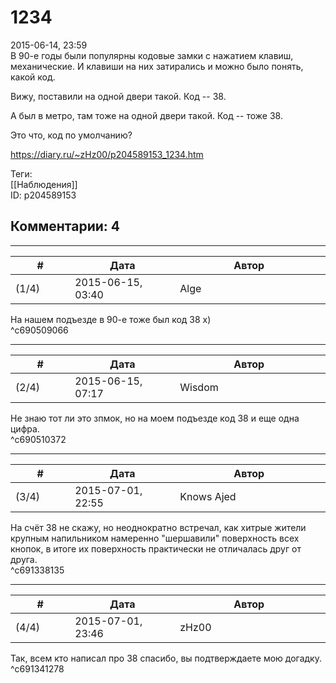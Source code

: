 1234
====

  
2015-06-14, 23:59  
 В 90-е годы были популярны кодовые замки с нажатием клавиш, механические. И клавиши на них затирались и можно было понять, какой код.   
   
 Вижу, поставили на одной двери такой. Код -- 38.   
   
 А был в метро, там тоже на одной двери такой. Код -- тоже 38.   
   
 Это что, код по умолчанию?   
  
<https://diary.ru/~zHz00/p204589153_1234.htm>  
  
Теги:  
[[Наблюдения]]  
ID: p204589153  


Комментарии: 4
--------------

  


---



|         #         |              Дата              |                     Автор                     |           ID           |
| --- | --- | --- | --- |
| (1/4) | 2015-06-15, 03:40 | Alge | c690509066 |

  
 На нашем подъезде в 90-е тоже был код 38 х)   
 ^c690509066

---



|         #         |              Дата              |                     Автор                     |           ID           |
| --- | --- | --- | --- |
| (2/4) | 2015-06-15, 07:17 | Wisdom | c690510372 |

  
 Не знаю тот ли это зпмок, но на моем подъезде код 38 и еще одна цифра.   
 ^c690510372

---



|         #         |              Дата              |                     Автор                     |           ID           |
| --- | --- | --- | --- |
| (3/4) | 2015-07-01, 22:55 | Knows Ajed | c691338135 |

  
 На счёт 38 не скажу, но неоднократно встречал, как хитрые жители крупным напильником намеренно "шершавили" поверхность всех кнопок, в итоге их поверхность практически не отличалась друг от друга.   
 ^c691338135

---



|         #         |              Дата              |                     Автор                     |           ID           |
| --- | --- | --- | --- |
| (4/4) | 2015-07-01, 23:46 | zHz00 | c691341278 |

  
 Так, всем кто написал про 38 спасибо, вы подтверждаете мою догадку.   
 ^c691341278